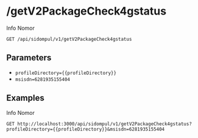 # /getV2PackageCheck4gstatus
Info Nomor


```
GET /api/sidompul/v1/getV2PackageCheck4gstatus
```

## Parameters
- `profileDirectory={{profileDirectory}}` 
- `msisdn=6281935155404` 

## Examples

Info Nomor

```
GET http://localhost:3000/api/sidompul/v1/getV2PackageCheck4gstatus?profileDirectory={{profileDirectory}}&msisdn=6281935155404


```

